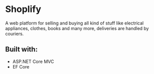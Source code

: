 # Shoplify
A web platform for selling and buying all kind of stuff like electrical appliances, clothes, books and many more, deliveries are handled by couriers.

## Built with:
  * ASP.NET Core MVC
  * EF Core
